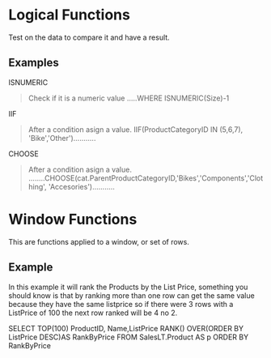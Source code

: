 # Logical Functions

Test on the data to compare it and have a result.

## **Examples**

ISNUMERIC
> Check if it is a numeric value
>.....WHERE ISNUMERIC(Size)-1

IIF
>After a condition asign a value.
> IIF(ProductCategoryID IN (5,6,7), 'Bike','Other')...........

CHOOSE
>After a condition asign a value.
>........CHOOSE(cat.ParentProductCategoryID,'Bikes','Components','Clothing', 'Accesories')...........

# Window Functions

This are functions applied to a window, or set of rows.

## **Example**
In this example it will rank the Products by the List Price, something you should know is that by ranking more than one row can get the same value because they have the same listprice so if there were 3 rows with a ListPrice of 100 the next row ranked will be 4 no 2.

SELECT TOP(100) ProductID, Name,ListPrice
RANK() OVER(ORDER BY ListPrice DESC)AS RankByPrice
FROM SalesLT.Product AS p
ORDER BY RankByPrice


